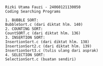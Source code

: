     Rizki Utama Fauzi - 24060121130050
    Coding Searching Programs
    
    1. BUBBLE SORT:
    BubbleSort.c (dari diktat hlm. 140)
    2. COUNTING SORT:
    CountSORT.c (dari diktat hlm. 136)
    3. INSERTION SORT:
    InsertionSort.c (dari diktat hlm. 138)
    InsertionSort2.c (dari diktat hlm. 139)
    InsertionSort3.c (tulis ulang dari asprak)
    4. SELECTION SORT:
    SelectionSort.c (buatan sendiri)
